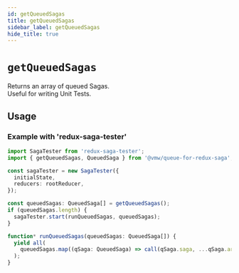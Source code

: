 ```yaml
---
id: getQueuedSagas
title: getQueuedSagas
sidebar_label: getQueuedSagas
hide_title: true
---
```


# `getQueuedSagas`

Returns an array of queued Sagas.  
Useful for writing Unit Tests.

## Usage

### Example with 'redux-saga-tester'

```ts
import SagaTester from 'redux-saga-tester';
import { getQueuedSagas, QueuedSaga } from '@vmw/queue-for-redux-saga';

const sagaTester = new SagaTester({
  initialState,
  reducers: rootReducer,
});

const queuedSagas: QueuedSaga[] = getQueuedSagas();
if (queuedSagas.length) {
  sagaTester.start(runQueuedSagas, queuedSagas);
}

function* runQueuedSagas(queuedSagas: QueuedSaga[]) {
  yield all(
    queuedSagas.map((qSaga: QueuedSaga) => call(qSaga.saga, ...qSaga.args))
  );
}
```
